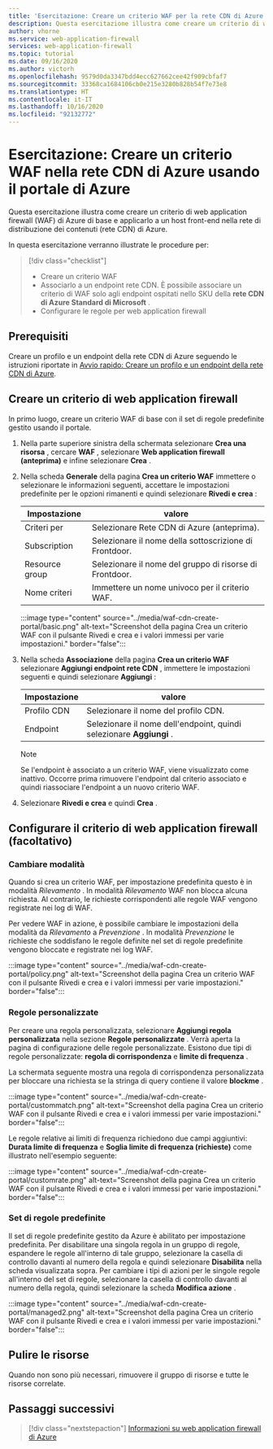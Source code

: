 ```yaml
---
title: 'Esercitazione: Creare un criterio WAF per la rete CDN di Azure - Portale di Azure'
description: Questa esercitazione illustra come creare un criterio di web application firewall (WAF) nella rete CDN di Azure tramite il portale di Azure.
author: vhorne
ms.service: web-application-firewall
services: web-application-firewall
ms.topic: tutorial
ms.date: 09/16/2020
ms.author: victorh
ms.openlocfilehash: 9579d0da3347bdd4ecc627662cee42f909cbfaf7
ms.sourcegitcommit: 33368ca1684106cb0e215e3280b828b54f7e73e8
ms.translationtype: HT
ms.contentlocale: it-IT
ms.lasthandoff: 10/16/2020
ms.locfileid: "92132772"
---
```

# <a name="tutorial-create-a-waf-policy-on-azure-cdn-using-the-azure-portal"></a>Esercitazione: Creare un criterio WAF nella rete CDN di Azure usando il portale di Azure

Questa esercitazione illustra come creare un criterio di web application firewall (WAF) di Azure di base e applicarlo a un host front-end nella rete di distribuzione dei contenuti (rete CDN) di Azure.

In questa esercitazione verranno illustrate le procedure per:

> [!div class="checklist"]
> * Creare un criterio WAF
> * Associarlo a un endpoint rete CDN. È possibile associare un criterio di WAF solo agli endpoint ospitati nello SKU della **rete CDN di Azure Standard di Microsoft** .
> * Configurare le regole per web application firewall

## <a name="prerequisites"></a>Prerequisiti

Creare un profilo e un endpoint della rete CDN di Azure seguendo le istruzioni riportate in [Avvio rapido: Creare un profilo e un endpoint della rete CDN di Azure](../../cdn/cdn-create-new-endpoint.md). 

## <a name="create-a-web-application-firewall-policy"></a>Creare un criterio di web application firewall

In primo luogo, creare un criterio WAF di base con il set di regole predefinite gestito usando il portale.

1. Nella parte superiore sinistra della schermata selezionare **Crea una risorsa** , cercare **WAF** , selezionare **Web application firewall (anteprima)** e infine selezionare **Crea** .
2. Nella scheda **Generale** della pagina **Crea un criterio WAF** immettere o selezionare le informazioni seguenti, accettare le impostazioni predefinite per le opzioni rimanenti e quindi selezionare **Rivedi e crea** :

    | Impostazione                 | valore                                              |
    | ---                     | ---                                                |
    | Criteri per            |Selezionare Rete CDN di Azure (anteprima).|
    | Subscription            |Selezionare il nome della sottoscrizione di Frontdoor.|
    | Resource group          |Selezionare il nome del gruppo di risorse di Frontdoor.|
    | Nome criteri             |Immettere un nome univoco per il criterio WAF.|

   :::image type="content" source="../media/waf-cdn-create-portal/basic.png" alt-text="Screenshot della pagina Crea un criterio WAF con il pulsante Rivedi e crea e i valori immessi per varie impostazioni." border="false":::

3. Nella scheda **Associazione** della pagina **Crea un criterio WAF** selezionare **Aggiungi endpoint rete CDN** , immettere le impostazioni seguenti e quindi selezionare **Aggiungi** :

    | Impostazione                 | valore                                              |
    | ---                     | ---                                                |
    | Profilo CDN              | Selezionare il nome del profilo CDN.|
    | Endpoint           | Selezionare il nome dell'endpoint, quindi selezionare **Aggiungi** .|
    
    > [!NOTE]
    > Se l'endpoint è associato a un criterio WAF, viene visualizzato come inattivo. Occorre prima rimuovere l'endpoint dal criterio associato e quindi riassociare l'endpoint a un nuovo criterio WAF.
1. Selezionare **Rivedi e crea** e quindi **Crea** .

## <a name="configure-web-application-firewall-policy-optional"></a>Configurare il criterio di web application firewall (facoltativo)

### <a name="change-mode"></a>Cambiare modalità

Quando si crea un criterio WAF, per impostazione predefinita questo è in modalità *Rilevamento* . In modalità *Rilevamento* WAF non blocca alcuna richiesta. Al contrario, le richieste corrispondenti alle regole WAF vengono registrate nei log di WAF.

Per vedere WAF in azione, è possibile cambiare le impostazioni della modalità da *Rilevamento* a *Prevenzione* . In modalità *Prevenzione* le richieste che soddisfano le regole definite nel set di regole predefinite vengono bloccate e registrate nei log WAF.

 :::image type="content" source="../media/waf-cdn-create-portal/policy.png" alt-text="Screenshot della pagina Crea un criterio WAF con il pulsante Rivedi e crea e i valori immessi per varie impostazioni." border="false":::

### <a name="custom-rules"></a>Regole personalizzate

Per creare una regola personalizzata, selezionare **Aggiungi regola personalizzata** nella sezione **Regole personalizzate** . Verrà aperta la pagina di configurazione delle regole personalizzate. Esistono due tipi di regole personalizzate: **regola di corrispondenza** e **limite di frequenza** .

La schermata seguente mostra una regola di corrispondenza personalizzata per bloccare una richiesta se la stringa di query contiene il valore **blockme** .

:::image type="content" source="../media/waf-cdn-create-portal/custommatch.png" alt-text="Screenshot della pagina Crea un criterio WAF con il pulsante Rivedi e crea e i valori immessi per varie impostazioni." border="false":::

Le regole relative ai limiti di frequenza richiedono due campi aggiuntivi: **Durata limite di frequenza** e **Soglia limite di frequenza (richieste)** come illustrato nell'esempio seguente:

:::image type="content" source="../media/waf-cdn-create-portal/customrate.png" alt-text="Screenshot della pagina Crea un criterio WAF con il pulsante Rivedi e crea e i valori immessi per varie impostazioni." border="false":::

### <a name="default-rule-set-drs"></a>Set di regole predefinite

Il set di regole predefinite gestito da Azure è abilitato per impostazione predefinita. Per disabilitare una singola regola in un gruppo di regole, espandere le regole all'interno di tale gruppo, selezionare la casella di controllo davanti al numero della regola e quindi selezionare **Disabilita** nella scheda visualizzata sopra. Per cambiare i tipi di azioni per le singole regole all'interno del set di regole, selezionare la casella di controllo davanti al numero della regola, quindi selezionare la scheda **Modifica azione** .

 :::image type="content" source="../media/waf-cdn-create-portal/managed2.png" alt-text="Screenshot della pagina Crea un criterio WAF con il pulsante Rivedi e crea e i valori immessi per varie impostazioni." border="false":::

## <a name="clean-up-resources"></a>Pulire le risorse

Quando non sono più necessari, rimuovere il gruppo di risorse e tutte le risorse correlate.


## <a name="next-steps"></a>Passaggi successivi

> [!div class="nextstepaction"]
> [Informazioni su web application firewall di Azure](../overview.md)
